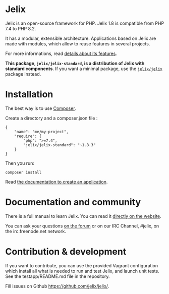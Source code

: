 # Jelix

Jelix is an open-source framework for PHP. Jelix 1.8 is compatible from PHP 7.4 to PHP 8.2. 

It has a modular, extensible architecture. Applications based on Jelix are made with
modules, which allow to reuse features in several projects.

For more informations, read [details about its features](https://jelix.org/articles/en/features).


**This package, `jelix/jelix-standard`, is a distribution of Jelix with standard components**. 
If you want a minimal package, use the [`jelix/jelix`](https://packagist.org/) package instead.

Installation
============

The best way is to use [Composer](https://getcomposer.org).

Create a directory and a composer.json file : 

```
{
    "name": "me/my-project",
    "require": {
        "php": ">=7.4",
        "jelix/jelix-standard": "~1.8.3"
    }
}
```

Then you run:

```
composer install
```

Read [the documentation to create an application](https://docs.jelix.org/en/manual-1.8/installation/create-application).

Documentation and community
===========================

There is a full manual to learn Jelix. You can read it 
[directly on the website](https://docs.jelix.org/en/manual-1.8).

You can ask your questions [on the forum](https://jelix.org/forums/forum/cat/2-english) or
on our IRC Channel, #jelix, on the irc.freenode.net network.

Contribution & development
===========================

If you want to contribute, you can use the provided Vagrant configuration
which install all what is needed to run and test Jelix, and launch unit tests. See the
testapp/README.md file in the repository.

Fill issues on Github https://github.com/jelix/jelix/.
